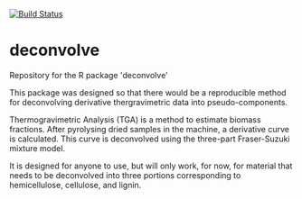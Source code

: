 [![Build Status](https://travis-ci.org/smwindecker/deconvolve.svg?branch=master)](https://travis-ci.org/smwindecker/deconvolve)

# deconvolve
Repository for the R package 'deconvolve'

This package was designed so that there would be a reproducible method for deconvolving derivative thergravimetric data into pseudo-components. 

Thermogravimetric Analysis (TGA) is a method to estimate biomass fractions. After pyrolysing dried samples in the machine, a derivative curve is calculated. This curve is deconvolved using the three-part Fraser-Suzuki mixture model. 

It is designed for anyone to use, but will only work, for now, for material that needs to be deconvolved into three portions corresponding to hemicellulose, cellulose, and lignin. 

